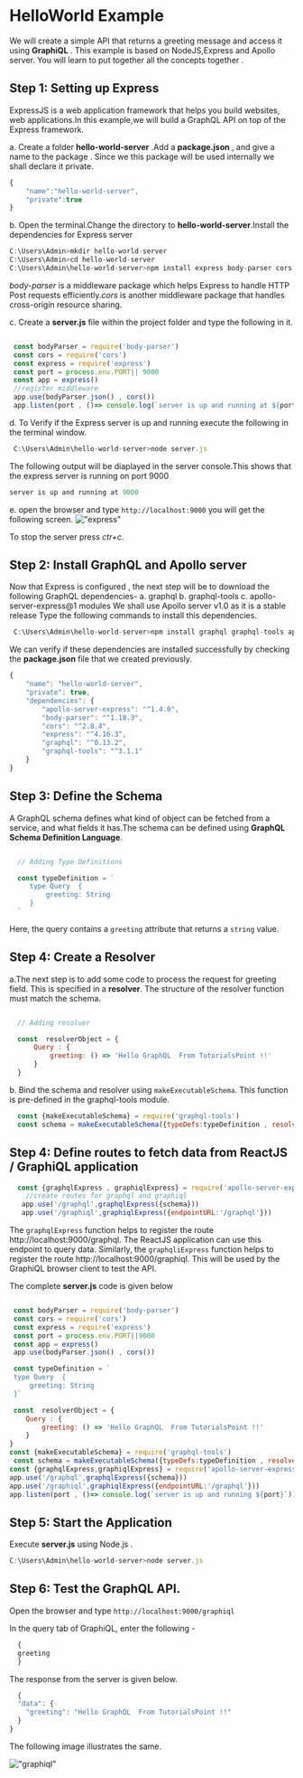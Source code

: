   
# HelloWorld Example

We will create a simple API that returns a greeting message and access it using **GraphiQL** . This example is based on NodeJS,Express and Apollo server.
You will learn to put together all the concepts together .

## Step 1: Setting up Express

ExpressJS is a web application framework that helps you build websites, web applications.In this example,we will build a GraphQL API on top of the Express framework.

a. Create a folder **hello-world-server** .Add a **package.json** , and give a name to the package . Since we this package will be used internally we shall declare it private.

```javascript
{
    "name":"hello-world-server",
    "private":true
}
```

b. Open the terminal.Change the directory to **hello-world-server**.Install the dependencies for Express server

```javascript
C:\Users\Admin>mkdir hello-world-server
C:\Users\Admin>cd hello-world-server
C:\Users\Admin\hello-world-server>npm install express body-parser cors

```

*body-parser* is a middleware package which helps Express to handle HTTP Post requests efficiently.*cors* is another middleware package that handles cross-origin resource sharing.

c. Create a **server.js** file within the project folder and type the following in it.

```javascript

 const bodyParser = require('body-parser')
 const cors = require('cors')
 const express = require('express')
 const port = process.env.PORT|| 9000
 const app = express()
 //register middleware
 app.use(bodyParser.json() , cors())
 app.listen(port , ()=> console.log(`server is up and running at ${port}`))


```

d. To Verify if the Express server is up and running execute the following in the terminal window.

```javascript
 C:\Users\Admin\hello-world-server>node server.js
```

The following output will be diaplayed in the server console.This shows that the express server is running on port 9000

```javascript
server is up and running at 9000
```

e. open the browser and type `http://localhost:9000` you will get the following screen.
!["express"](https://user-images.githubusercontent.com/9062443/44002340-a6ab8992-9e5e-11e8-8907-81ec94ad27df.png "express")

To stop the server press *ctr+c*.

## Step 2: Install GraphQL and Apollo server

Now that Express is configured , the next step will be to download the following GraphQL dependencies-
a.  graphql
b. graphql-tools
c. apollo-server-express@1 modules 
We shall use Apollo server v1.0 as it is a stable release 
Type the following commands to install this dependencies.

```javascript
 C:\Users\Admin\hello-world-server>npm install graphql graphql-tools apollo-server-express@1
```

We can verify if these dependencies are installed successfully by checking the **package.json** file that we created previously. 
```javascript
{
    "name": "hello-world-server",
    "private": true,
    "dependencies": {
        "apollo-server-express": "^1.4.0",
        "body-parser": "^1.18.3",
        "cors": "^2.8.4",
        "express": "^4.16.3",
        "graphql": "^0.13.2",
        "graphql-tools": "^3.1.1"
    }
}

```

## Step 3: Define the Schema

A GraphQL schema defines what kind of object can be fetched from a service, and what fields it has.The schema can be defined using **GraphQL Schema Definition Language**.

```javascript

  // Adding Type Definitions

  const typeDefinition = `
     type Query  {
         greeting: String
     }
  `
```


Here, the query contains a `greeting` attribute that returns a `string` value.

## Step 4: Create a  Resolver

a.The next step is to add some code to process the request for greeting field. This is specified in a **resolver**. The structure of the resolver function must  match the schema. 

```javascript

  // Adding resolver

  const  resolverObject = {
      Query : {
          greeting: () => 'Hello GraphQL  From TutorialsPoint !!'
      }
  }
```

b. Bind the schema and resolver using `makeExecutableSchema`. This function is pre-defined in the graphql-tools module.

```javascript
  const {makeExecutableSchema} = require('graphql-tools')
  const schema = makeExecutableSchema({typeDefs:typeDefinition , resolvers:resolverObject})

```

## Step 4: Define routes to fetch data from ReactJS / GraphiQL application


```javascript
  const {graphqlExpress , graphiqlExpress} = require('apollo-server-express')
    //create routes for graphql and graphiql
   app.use('/graphql',graphqlExpress({schema}))
   app.use('/graphiql',graphiqlExpress({endpointURL:'/graphql'}))


```

The `graphqlExpress` function helps to register the route http://localhost:9000/graphql. The ReactJS application can use this endpoint to query data. Similarly, the `graphqliExpress` function helps to register the route http://localhost:9000/graphiql. This will be used by the GraphiQL browser client to test the API.

 
 
 The complete **server.js** code is given below

```javascript

 const bodyParser = require('body-parser')
 const cors = require('cors')
 const express = require('express')
 const port = process.env.PORT||9000
 const app = express()
 app.use(bodyParser.json() , cors())

 const typeDefinition = `
 type Query  {
     greeting: String
 }`

 const  resolverObject = {
    Query : {
        greeting: () => 'Hello GraphQL  From TutorialsPoint !!'
    }
}
const {makeExecutableSchema} = require('graphql-tools')
 const schema = makeExecutableSchema({typeDefs:typeDefinition , resolvers:resolverObject})
const {graphqlExpress,graphiqlExpress} = require('apollo-server-express')
app.use('/graphql',graphqlExpress({schema}))
app.use('/graphiql',graphiqlExpress({endpointURL:'/graphql'}))
app.listen(port , ()=> console.log(`server is up and running ${port}`))

```

## Step 5: Start the Application

Execute **server.js** using Node.js .

```javascript
C:\Users\Admin\hello-world-server>node server.js
```

## Step 6: Test the GraphQL API.

Open the  browser and type `http://localhost:9000/graphiql`

In the query tab of GraphiQL, enter the following -

```javascript
  {
  greeting
  }

```

The response from the server is given below.

```javascript
  {
  "data": {
    "greeting": "Hello GraphQL  From TutorialsPoint !!"
  }
}


```

The following image illustrates the same. 

!["graphiql"](https://user-images.githubusercontent.com/9062443/44010356-80865618-9ecf-11e8-8297-fe947766a200.png "graphql")
